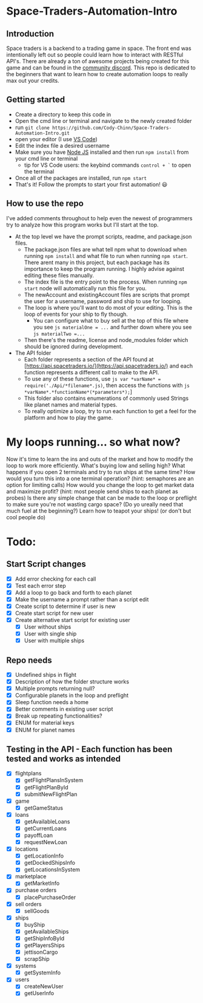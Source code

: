# Space-Traders-Automation-Intro

## Introduction
Space traders is a backend to a trading game in space. The front end was intentionally left out so people could learn how to interact with RESTful API's. There are already a ton of awesome projects being created for this game and can be found in the [community discord](https://discord.gg/tQcRvx6a). This repo is dedicated to the beginners that want to learn how to create automation loops to really max out your credits.

## Getting started
 - Create a directory to keep this code in
 - Open the cmd line or terminal and navigate to the newly created folder
 - run ```git clone https://github.com/Cody-Chinn/Space-Traders-Automation-Intro.git```
 - open your editor (I use [VS Code](https://code.visualstudio.com/download))
 - Edit the index file a desired username
 - Make sure you have [Node JS](https://nodejs.org/en/download/) installed and then run ```npm install``` from your cmd line or terminal
    - tip for VS Code users: the keybind commands ``` control + ` ``` to open the terminal
 - Once all of the packages are installed, run ```npm start```
 - That's it! Follow the prompts to start your first automation! 😃

## How to use the repo
I've added comments throughout to help even the newest of programmers try to analyze how this program works but I'll start at the top.
- At the top level we have the prompt scripts, readme, and package.json files. 
    - The package.json files are what tell npm what to download when running ```npm install``` and what file to run when running ```npm start```. There arent many in this project, but each package has its importance to keep the program running. I highly advise against editing these files manually.
    - The index file is the entry point to the process. When running ```npm start``` node will automatically run this file for you.
    - The newAccount and existingAccount files are scripts that prompt the user for a username, password and ship to use for looping.
    - The loop is where you'll want to do most of your editing. This is the loop of events for your ship to fly though.
        - You can configure what to buy sell at the top of this file where you see ```js materialOne = ...``` and further down where you see ```js materialTwo =...```
    - Then there's the readme, license and node_modules folder which should be ignored during development.
- The API folder
    - Each folder represents a section of the API found at [https://api.spacetraders.io/](https://api.spacetraders.io/) and each function represents a different call to make to the API.
    - To use any of these functions, use ```js var *varName* = require('./Api/*filename*.js)```, then access the functions with ```js *varName*.*functionName*(*parameters*);```]
    - This folder also contains enumerations of commonly used Strings like planet names and material types.
    - To really optimize a loop, try to run each function to get a feel for the platform and how to play the game.

# My loops running... so what now?
Now it's time to learn the ins and outs of the market and how to modify the loop to work more efficiently. 
What's buying low and selling high? 
What happens if you open 2 terminals and try to run ships at the same time? How would you turn this into a one terminal operation? (hint: semaphores are an option for limiting calls)
How would you change the loop to get market data and maximize profit? (hint: most people send ships to each planet as probes)
Is there any simple change that can be made to the loop or preflight to make sure you're not wasting cargo space? (Do yo ureally need that much fuel at the beginning?)
Learn how to teapot your ships! (or don't but cool people do)

# Todo:
## Start Script changes
- [x] Add error checking for each call
- [x] Test each error step
- [x] Add a loop to go back and forth to each planet
- [x] Make the username a prompt rather than a script edit
- [x] Create script to determine if user is new
- [x] Create start script for new user
- [x] Create alternative start script for existing user
    - [x] User without ships
    - [x] User with single ship
    - [x] User with multiple ships

## Repo needs
- [x] Undefined ships in flight
- [x] Description of how the folder structure works
- [x] Multiple prompts returning null?
- [x] Configurable planets in the loop and preflight
- [x] Sleep function needs a home
- [x] Better comments in existing user script
- [x] Break up repeating functionalities?
- [x] ENUM for material keys
- [x] ENUM for planet names

## Testing in the API - Each function has been tested and works as intended
- [x] flightplans
    - [x] getFlightPlansInSystem
    - [x] getFlightPlanById
    - [x] submitNewFlightPlan
- [x] game
    - [x] getGameStatus
- [x] loans
    - [x] getAvailableLoans
    - [x] getCurrentLoans
    - [x] payoffLoan
    - [x] requestNewLoan
- [x] locations
    - [x] getLocationInfo
    - [x] getDockedShipsInfo
    - [x] getLocationsInSystem
- [x] marketplace
    - [x] getMarketInfo
- [x] purchase orders
    - [x] placePurchaseOrder
- [x] sell orders
    - [x] sellGoods
- [x] ships
    - [x] buyShip
    - [x] getAvailableShips
    - [x] getShipInfoById
    - [x] getPlayersShips
    - [x] jettisonCargo
    - [x] scrapShip
- [x] systems
    - [x] getSystemInfo
- [x] users
    - [x] createNewUser
    - [x] getUserInfo
